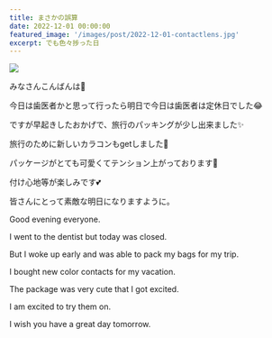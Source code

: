 ```yaml
---
title: まさかの誤算
date: 2022-12-01 00:00:00
featured_image: '/images/post/2022-12-01-contactlens.jpg'
excerpt: でも色々捗った日
---
```


![](https://yutarochan.github.io/yurumina/images/post/2022-12-01-contactlens.jpg)

みなさんこんばんは🌙

今日は歯医者かと思って行ったら明日で今日は歯医者は定休日でした😂

ですが早起きしたおかげで、旅行のパッキングが少し出来ました✨

旅行のために新しいカラコンもgetしました🍒

パッケージがとても可愛くてテンション上がっております🤗

付け心地等が楽しみです💕

皆さんにとって素敵な明日になりますように。


Good evening everyone.

I went to the dentist but today was closed.

But I woke up early and was able to pack my bags for my trip.

I bought new color contacts for my vacation.

The package was very cute that I got excited.

I am excited to try them on.

I wish you have a great day tomorrow.
